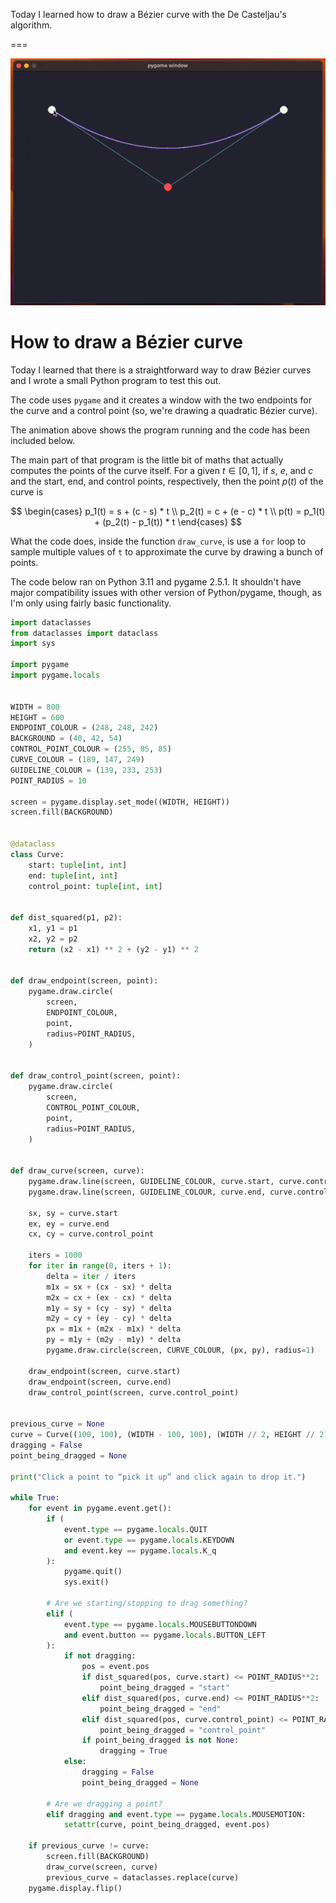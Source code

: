 Today I learned how to draw a Bézier curve with the De Casteljau's algorithm.

===

![A GIF animation of a Bézier curve being drawn in a Python program that uses pygame to draw the curve and provide user interaction.](_bezier.gif "An animated Bézier curve.")


# How to draw a Bézier curve

Today I learned that there is a straightforward way to draw Bézier curves and I wrote a small Python program to test this out.

The code uses `pygame` and it creates a window with the two endpoints for the curve and a control point (so, we're drawing a quadratic Bézier curve).

The animation above shows the program running and the code has been included below.

The main part of that program is the little bit of maths that actually computes the points of the curve itself.
For a given $t \in [0, 1]$, if $s$, $e$, and $c$ and the start, end, and control points, respectively, then the point $p(t)$ of the curve is

$$
\begin{cases}
p_1(t) = s + (c - s) * t \\
p_2(t) = c + (e - c) * t \\
p(t) = p_1(t) + (p_2(t) - p_1(t)) * t
\end{cases}
$$

What the code does, inside the function `draw_curve`, is use a `for` loop to sample multiple values of `t` to approximate the curve by drawing a bunch of points.

The code below ran on Python 3.11 and pygame 2.5.1.
It shouldn't have major compatibility issues with other version of Python/pygame, though, as I'm only using fairly basic functionality.

```py
import dataclasses
from dataclasses import dataclass
import sys

import pygame
import pygame.locals


WIDTH = 800
HEIGHT = 600
ENDPOINT_COLOUR = (248, 248, 242)
BACKGROUND = (40, 42, 54)
CONTROL_POINT_COLOUR = (255, 85, 85)
CURVE_COLOUR = (189, 147, 249)
GUIDELINE_COLOUR = (139, 233, 253)
POINT_RADIUS = 10

screen = pygame.display.set_mode((WIDTH, HEIGHT))
screen.fill(BACKGROUND)


@dataclass
class Curve:
    start: tuple[int, int]
    end: tuple[int, int]
    control_point: tuple[int, int]


def dist_squared(p1, p2):
    x1, y1 = p1
    x2, y2 = p2
    return (x2 - x1) ** 2 + (y2 - y1) ** 2


def draw_endpoint(screen, point):
    pygame.draw.circle(
        screen,
        ENDPOINT_COLOUR,
        point,
        radius=POINT_RADIUS,
    )


def draw_control_point(screen, point):
    pygame.draw.circle(
        screen,
        CONTROL_POINT_COLOUR,
        point,
        radius=POINT_RADIUS,
    )


def draw_curve(screen, curve):
    pygame.draw.line(screen, GUIDELINE_COLOUR, curve.start, curve.control_point)
    pygame.draw.line(screen, GUIDELINE_COLOUR, curve.end, curve.control_point)

    sx, sy = curve.start
    ex, ey = curve.end
    cx, cy = curve.control_point

    iters = 1000
    for iter in range(0, iters + 1):
        delta = iter / iters
        m1x = sx + (cx - sx) * delta
        m2x = cx + (ex - cx) * delta
        m1y = sy + (cy - sy) * delta
        m2y = cy + (ey - cy) * delta
        px = m1x + (m2x - m1x) * delta
        py = m1y + (m2y - m1y) * delta
        pygame.draw.circle(screen, CURVE_COLOUR, (px, py), radius=1)

    draw_endpoint(screen, curve.start)
    draw_endpoint(screen, curve.end)
    draw_control_point(screen, curve.control_point)


previous_curve = None
curve = Curve((100, 100), (WIDTH - 100, 100), (WIDTH // 2, HEIGHT // 2))
dragging = False
point_being_dragged = None

print("Click a point to “pick it up” and click again to drop it.")

while True:
    for event in pygame.event.get():
        if (
            event.type == pygame.locals.QUIT
            or event.type == pygame.locals.KEYDOWN
            and event.key == pygame.locals.K_q
        ):
            pygame.quit()
            sys.exit()

        # Are we starting/stopping to drag something?
        elif (
            event.type == pygame.locals.MOUSEBUTTONDOWN
            and event.button == pygame.locals.BUTTON_LEFT
        ):
            if not dragging:
                pos = event.pos
                if dist_squared(pos, curve.start) <= POINT_RADIUS**2:
                    point_being_dragged = "start"
                elif dist_squared(pos, curve.end) <= POINT_RADIUS**2:
                    point_being_dragged = "end"
                elif dist_squared(pos, curve.control_point) <= POINT_RADIUS**2:
                    point_being_dragged = "control_point"
                if point_being_dragged is not None:
                    dragging = True
            else:
                dragging = False
                point_being_dragged = None

        # Are we dragging a point?
        elif dragging and event.type == pygame.locals.MOUSEMOTION:
            setattr(curve, point_being_dragged, event.pos)

    if previous_curve != curve:
        screen.fill(BACKGROUND)
        draw_curve(screen, curve)
        previous_curve = dataclasses.replace(curve)
    pygame.display.flip()

```
